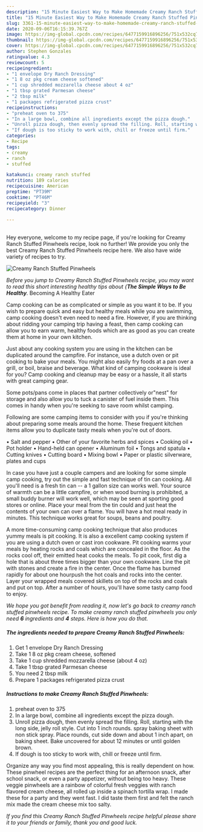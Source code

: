 ```yaml
---
description: "15 Minute Easiest Way to Make Homemade Creamy Ranch Stuffed Pinwheels"
title: "15 Minute Easiest Way to Make Homemade Creamy Ranch Stuffed Pinwheels"
slug: 3361-15-minute-easiest-way-to-make-homemade-creamy-ranch-stuffed-pinwheels
date: 2020-09-06T16:15:39.767Z
image: https://img-global.cpcdn.com/recipes/6477159916896256/751x532cq70/creamy-ranch-stuffed-pinwheels-recipe-main-photo.jpg
thumbnail: https://img-global.cpcdn.com/recipes/6477159916896256/751x532cq70/creamy-ranch-stuffed-pinwheels-recipe-main-photo.jpg
cover: https://img-global.cpcdn.com/recipes/6477159916896256/751x532cq70/creamy-ranch-stuffed-pinwheels-recipe-main-photo.jpg
author: Stephen Gonzales
ratingvalue: 4.3
reviewcount: 5
recipeingredient:
- "1 envelope Dry Ranch Dressing"
- "1 8 oz pkg cream cheese softened"
- "1 cup shredded mozzarella cheese about 4 oz"
- "1 tbsp grated Parmesan cheese"
- "2 tbsp milk"
- "1 packages refrigerated pizza crust"
recipeinstructions:
- "preheat oven to 375"
- "In a large bowl, combine all ingredients except the pizza dough."
- "Unroll pizza dough, then evenly spread the filling. Roll, starting with the long side, jelly roll style. Cut into 1 inch rounds. spray baking sheet with non stick spray. Place rounds, cut side down and about 1 inch apart, on baking sheet. Bake uncovered for about 12 minutes or until golden brown."
- "If dough is too sticky to work with, chill or freeze until firm."
categories:
- Recipe
tags:
- creamy
- ranch
- stuffed

katakunci: creamy ranch stuffed 
nutrition: 189 calories
recipecuisine: American
preptime: "PT39M"
cooktime: "PT46M"
recipeyield: "3"
recipecategory: Dinner

---
```

<br>
Hey everyone, welcome to my recipe page, if you're looking for Creamy Ranch Stuffed Pinwheels recipe, look no further! We provide you only the best Creamy Ranch Stuffed Pinwheels recipe here. We also have wide variety of recipes to try.
<br>


![Creamy Ranch Stuffed Pinwheels](https://img-global.cpcdn.com/recipes/6477159916896256/751x532cq70/creamy-ranch-stuffed-pinwheels-recipe-main-photo.jpg)

<i>Before you jump to Creamy Ranch Stuffed Pinwheels recipe, you may want to read this short interesting healthy tips about {<strong>The Simple Ways to Be Healthy</strong>.</i>
Becoming A Healthy Eater

    
Camp cooking can be as complicated or simple as you want it to be. If you wish to prepare quick and easy but healthy meals while you are swimming, camp cooking doesn't even need to need a fire. However, if you are thinking about ridding your camping trip having a feast, then camp cooking can allow you to earn warm, healthy foods which are as good as you can create them at home in your own kitchen.

 Just about any cooking system you are using in the kitchen can be duplicated around the campfire. For instance, use a dutch oven or pit cooking to bake your meals. You might also easily fry foods at a pan over a grill, or boil, braise and beverage. What kind of camping cookware is ideal for you? Camp cooking and cleanup may be easy or a hassle, it all starts with great camping gear.

Some pots/pans come in places that partner collectively or"nest" for storage and also allow you to tuck a canister of fuel inside them. This comes in handy when you're seeking to save room whilst camping.

Following are some camping items to consider with you if you're thinking about preparing some meals around the home. These frequent kitchen items allow you to duplicate tasty meals when you're out of doors.

• Salt and pepper
• Other of your favorite herbs and spices
• Cooking oil
• Pot holder
• Hand-held can opener
• Aluminum foil
• Tongs and spatula
• Cutting knives
• Cutting board
• Mixing bowl
• Paper or plastic silverware, plates and cups

In case you have just a couple campers and are looking for some simple camp cooking, try out the simple and fast technique of tin can cooking. All you'll need is a fresh tin can -- a 1 gallon size can works well. Your source of warmth can be a little campfire, or when wood burning is prohibited, a small buddy burner will work well, which may be seen at sporting good stores or online. Place your meal from the tin could and just heat the contents of your own can over a flame. You will have a hot meal ready in minutes.  This technique works great for soups, beans and poultry.

A more time-consuming camp cooking technique that also produces yummy meals is pit cooking.  It is also a excellent camp cooking system if you are using a dutch oven or cast iron cookware. Pit cooking warms your meals by heating rocks and coals which are concealed in the floor. As the rocks cool off, their emitted heat cooks the meals. To pit cook, first dig a hole that is about three times bigger than your own cookware. Line the pit with stones and create a fire in the center. Once the flame has burned rapidly for about one hourpush the hot coals and rocks into the center. Layer your wrapped meals covered skillets on top of the rocks and coals and put on top. After a number of hours, you'll have some tasty camp food to enjoy.


<i>We hope you got benefit from reading it, now let's go back to creamy ranch stuffed pinwheels recipe. To make creamy ranch stuffed pinwheels you only need <strong>6</strong> ingredients and <strong>4</strong> steps. Here is how you do that.
</i>

##### The ingredients needed to prepare Creamy Ranch Stuffed Pinwheels:

1. Get 1 envelope Dry Ranch Dressing
1. Take 1 8 oz pkg cream cheese, softened
1. Take 1 cup shredded mozzarella cheese (about 4 oz)
1. Take 1 tbsp grated Parmesan cheese
1. You need 2 tbsp milk
1. Prepare 1 packages refrigerated pizza crust


##### Instructions to make Creamy Ranch Stuffed Pinwheels:

1. preheat oven to 375
1. In a large bowl, combine all ingredients except the pizza dough.
1. Unroll pizza dough, then evenly spread the filling. Roll, starting with the long side, jelly roll style. Cut into 1 inch rounds. spray baking sheet with non stick spray. Place rounds, cut side down and about 1 inch apart, on baking sheet. Bake uncovered for about 12 minutes or until golden brown.
1. If dough is too sticky to work with, chill or freeze until firm.


Organize any way you find most appealing, this is really dependent on how. These pinwheel recipes are the perfect thing for an afternoon snack, after school snack, or even a party appetizer, without being too heavy. These veggie pinwheels are a rainbow of colorful fresh veggies with ranch flavored cream cheese, all rolled up inside a spinach tortilla wrap. I made these for a party and they went fast. I did taste them first and felt the ranch mix made the cream cheese mix too salty. 

<i>If you find this Creamy Ranch Stuffed Pinwheels recipe helpful please share it to your friends or family, thank you and good luck.</i>
